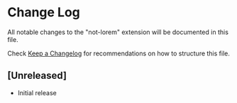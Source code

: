 # Change Log

All notable changes to the "not-lorem" extension will be documented in this file.

Check [Keep a Changelog](http://keepachangelog.com/) for recommendations on how to structure this file.

## [Unreleased]

- Initial release